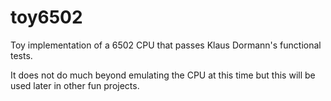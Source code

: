 # toy6502
Toy implementation of a 6502 CPU that passes Klaus Dormann's functional tests.

It does not do much beyond emulating the CPU at this time but this will be used
later in other fun projects.
 
